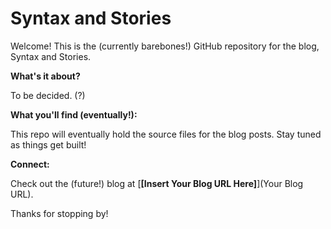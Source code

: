 # Syntax and Stories

Welcome! This is the (currently barebones!) GitHub repository for the blog, Syntax and Stories.

**What's it about?**

To be decided. (?)

**What you'll find (eventually!):**

This repo will eventually hold the source files for the blog posts. Stay tuned as things get built!

**Connect:**

Check out the (future!) blog at [**\[Insert Your Blog URL Here]**](Your Blog URL).

Thanks for stopping by!